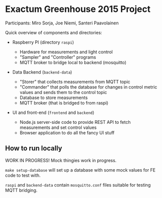 # Exactum Greenhouse 2015 Project

Participants: Miro Sorja, Joe Niemi, Santeri Paavolainen

Quick overview of components and directories:

* Raspberry PI (directory `raspi`)

    * Hardware for measurements and light control
	* "Sampler" and "Controller" programs
	* MQTT broker to bridge local to backend (mosquitto)

* Data Backend (`backend-data`)

    * "Storer" that collects measurements from MQTT topic
    * "Commander" that polls the database for changes in control
      metric values and sends them to the control topic
    * Database to store measurements
	* MQTT broker (that is bridged to from raspi)

* UI and front-end (`frontend` and `backend`)

    * Node.js server-side code to provide REST API to fetch
      measurements and set control values
	* Browser application to do all the fancy UI stuff

## How to run locally

WORK IN PROGRESS! Mock thingies work in progress.

`make setup-database` will set up a database with some mock values for
FE code to test with.

`raspi` and `backend-data` contain `mosquitto.conf` files suitable for
testing MQTT bridging.
